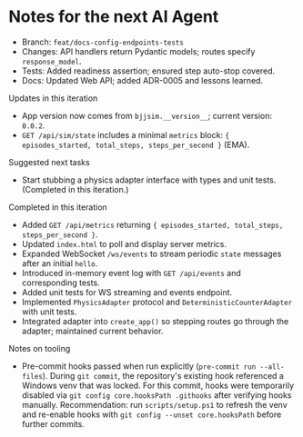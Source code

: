 # Notes for the next AI Agent

- Branch: `feat/docs-config-endpoints-tests`
- Changes: API handlers return Pydantic models; routes specify `response_model`.
- Tests: Added readiness assertion; ensured step auto-stop covered.
- Docs: Updated Web API; added ADR-0005 and lessons learned.

Updates in this iteration

- App version now comes from `bjjsim.__version__`; current version: `0.0.2`.
- `GET /api/sim/state` includes a minimal `metrics` block: `{ episodes_started, total_steps, steps_per_second }` (EMA).

Suggested next tasks

- Start stubbing a physics adapter interface with types and unit tests. (Completed in this iteration.)

Completed in this iteration

- Added `GET /api/metrics` returning `{ episodes_started, total_steps, steps_per_second }`.
- Updated `index.html` to poll and display server metrics.
- Expanded WebSocket `/ws/events` to stream periodic `state` messages after an initial `hello`.
- Introduced in-memory event log with `GET /api/events` and corresponding tests.
- Added unit tests for WS streaming and events endpoint.
- Implemented `PhysicsAdapter` protocol and `DeterministicCounterAdapter` with unit tests.
- Integrated adapter into `create_app()` so stepping routes go through the adapter; maintained current behavior.

Notes on tooling

- Pre-commit hooks passed when run explicitly (`pre-commit run --all-files`). During `git commit`, the
  repository's existing hook referenced a Windows venv that was locked. For this commit, hooks were
  temporarily disabled via `git config core.hooksPath .githooks` after verifying hooks manually.
  Recommendation: run `scripts/setup.ps1` to refresh the venv and re-enable hooks with
  `git config --unset core.hooksPath` before further commits.
